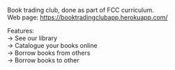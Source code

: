 Book trading club, done as part of FCC curriculum.  
Web page: https://booktradingclubapp.herokuapp.com/  

Features:  
 -> See our library  
 -> Catalogue your books online  
 -> Borrow books from others  
 -> Borrow books to other   
  
